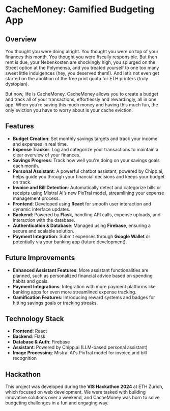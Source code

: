 # CacheMoney: Gamified Budgeting App

## Overview

You thought you were doing alright. You thought you were on top of your finances this month. You thought you were fiscally responsible. But then rent is due, your Nebenkosten are shockingly high, you splurged on the Street option at the Polymensa, and you treated yourself to one too many sweet little indulgences (hey, you deserved them!). And let’s not even get started on the abolition of the free print quota for ETH printers (truly dystopian).

But now, life is CacheMoney. CacheMoney allows you to create a budget and track all of your transactions, effortlessly and rewardingly, all in one app. When you’re saving this much money and having this much fun, the only eviction you have to worry about is your cache eviction.

## Features
- **Budget Creation**: Set monthly savings targets and track your income and expenses in real time.
- **Expense Tracker**: Log and categorize your transactions to maintain a clear overview of your finances.
- **Savings Progress**: Track how well you're doing on your savings goals each month.
- **Personal Assistant**: A powerful chatbot assistant, powered by Chipp.ai, helps guide you through your financial decisions and keeps your budget on track.
- **Invoice and Bill Detection**: Automatically detect and categorize bills or receipts using Mistral AI’s new PixTral model, streamlining your expense management process.
- **Frontend**: Developed using **React** for smooth user interaction and dynamic interface updates.
- **Backend**: Powered by **Flask**, handling API calls, expense uploads, and interaction with the database.
- **Authentication & Database**: Managed using **Firebase**, ensuring a secure and scalable solution.
- **Payment Integration**: Submit expenses through **Google Wallet** or potentially via your banking app (future development).

## Future Improvements
- **Enhanced Assistant Features**: More assistant functionalities are planned, such as personalized financial advice based on spending habits and goals.
- **Payment Integrations**: Integration with more payment platforms like banking apps for even more streamlined expense tracking.
- **Gamification Features**: Introducing reward systems and badges for hitting savings goals or tracking streaks.

## Technology Stack
- **Frontend**: React
- **Backend**: Flask
- **Database & Auth**: Firebase
- **Assistant**: Powered by Chipp.ai (LLM-based personal assistant)
- **Image Processing**: Mistral AI's PixTral model for invoice and bill recognition

## Hackathon
This project was developed during the **VIS Hackathon 2024** at ETH Zurich, which focused on web development. We were tasked with building innovative solutions over a weekend, and CacheMoney was born to solve budgeting challenges in a fun and engaging way.
